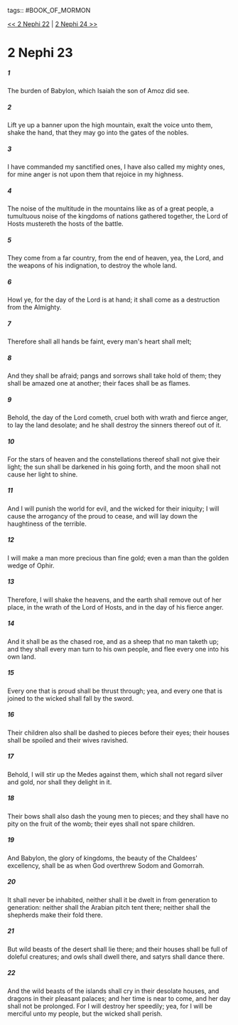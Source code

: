 tags:: #BOOK_OF_MORMON

[<< 2 Nephi 22](BOOK_OF_MORMON/02_2_Nephi/2_Nephi_22.md) | [2 Nephi 24 >>](BOOK_OF_MORMON/02_2_Nephi/2_Nephi_24.md)

# 2 Nephi 23

##### 1

The burden of Babylon, which Isaiah the son of Amoz did see.

##### 2

Lift ye up a banner upon the high mountain, exalt the voice unto them, shake the hand, that they may go into the gates of the nobles.

##### 3

I have commanded my sanctified ones, I have also called my mighty ones, for mine anger is not upon them that rejoice in my highness.

##### 4

The noise of the multitude in the mountains like as of a great people, a tumultuous noise of the kingdoms of nations gathered together, the Lord of Hosts mustereth the hosts of the battle.

##### 5

They come from a far country, from the end of heaven, yea, the Lord, and the weapons of his indignation, to destroy the whole land.

##### 6

Howl ye, for the day of the Lord is at hand; it shall come as a destruction from the Almighty.

##### 7

Therefore shall all hands be faint, every man's heart shall melt;

##### 8

And they shall be afraid; pangs and sorrows shall take hold of them; they shall be amazed one at another; their faces shall be as flames.

##### 9

Behold, the day of the Lord cometh, cruel both with wrath and fierce anger, to lay the land desolate; and he shall destroy the sinners thereof out of it.

##### 10

For the stars of heaven and the constellations thereof shall not give their light; the sun shall be darkened in his going forth, and the moon shall not cause her light to shine.

##### 11

And I will punish the world for evil, and the wicked for their iniquity; I will cause the arrogancy of the proud to cease, and will lay down the haughtiness of the terrible.

##### 12

I will make a man more precious than fine gold; even a man than the golden wedge of Ophir.

##### 13

Therefore, I will shake the heavens, and the earth shall remove out of her place, in the wrath of the Lord of Hosts, and in the day of his fierce anger.

##### 14

And it shall be as the chased roe, and as a sheep that no man taketh up; and they shall every man turn to his own people, and flee every one into his own land.

##### 15

Every one that is proud shall be thrust through; yea, and every one that is joined to the wicked shall fall by the sword.

##### 16

Their children also shall be dashed to pieces before their eyes; their houses shall be spoiled and their wives ravished.

##### 17

Behold, I will stir up the Medes against them, which shall not regard silver and gold, nor shall they delight in it.

##### 18

Their bows shall also dash the young men to pieces; and they shall have no pity on the fruit of the womb; their eyes shall not spare children.

##### 19

And Babylon, the glory of kingdoms, the beauty of the Chaldees' excellency, shall be as when God overthrew Sodom and Gomorrah.

##### 20

It shall never be inhabited, neither shall it be dwelt in from generation to generation: neither shall the Arabian pitch tent there; neither shall the shepherds make their fold there.

##### 21

But wild beasts of the desert shall lie there; and their houses shall be full of doleful creatures; and owls shall dwell there, and satyrs shall dance there.

##### 22

And the wild beasts of the islands shall cry in their desolate houses, and dragons in their pleasant palaces; and her time is near to come, and her day shall not be prolonged. For I will destroy her speedily; yea, for I will be merciful unto my people, but the wicked shall perish.
